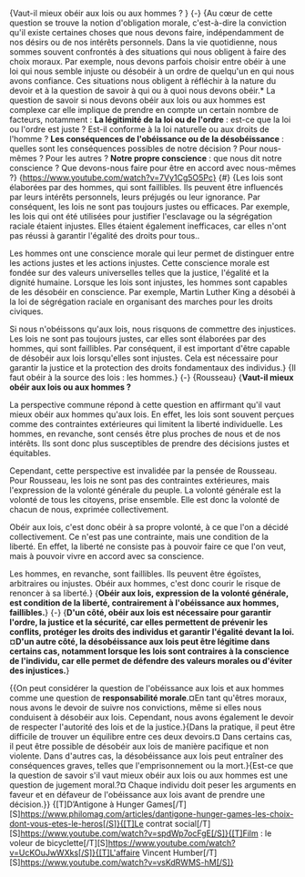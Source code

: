 {Vaut-il mieux obéir aux lois ou aux hommes ? }
{-}
{Au cœur de cette question se trouve la notion d'obligation morale, c'est-à-dire la conviction qu'il existe certaines choses que nous devons faire, indépendamment de nos désirs ou de nos intérêts personnels. Dans la vie quotidienne, nous sommes souvent confrontés à des situations qui nous obligent à faire des choix moraux. Par exemple, nous devons parfois choisir entre obéir à une loi qui nous semble injuste ou désobéir à un ordre de quelqu'un en qui nous avons confiance. Ces situations nous obligent à réfléchir à la nature du devoir et à la question de savoir à qui ou à quoi nous devons obéir.* La question de savoir si nous devons obéir aux lois ou aux hommes est complexe car elle implique de prendre en compte un certain nombre de facteurs, notamment : **La légitimité de la loi ou de l'ordre** : est-ce que la loi ou l'ordre est juste ? Est-il conforme à la loi naturelle ou aux droits de l'homme ? **Les conséquences de l'obéissance ou de la désobéissance** : quelles sont les conséquences possibles de notre décision ? Pour nous-mêmes ? Pour les autres ? **Notre propre conscience** : que nous dit notre conscience ? Que devons-nous faire pour être en accord avec nous-mêmes ?}
{https://www.youtube.com/watch?v=7Vy1Cg5O5Pc}
{#}
{Les lois sont élaborées par des hommes, qui sont faillibles. Ils peuvent être influencés par leurs intérêts personnels, leurs préjugés ou leur ignorance. Par conséquent, les lois ne sont pas toujours justes ou efficaces. Par exemple, les lois qui ont été utilisées pour justifier l'esclavage ou la ségrégation raciale étaient injustes. Elles étaient également inefficaces, car elles n'ont pas réussi à garantir l'égalité des droits pour tous..

Les hommes ont une conscience morale qui leur permet de distinguer entre les actions justes et les actions injustes. Cette conscience morale est fondée sur des valeurs universelles telles que la justice, l'égalité et la dignité humaine. Lorsque les lois sont injustes, les hommes sont capables de les désobéir en conscience. Par exemple, Martin Luther King a désobéi à la loi de ségrégation raciale en organisant des marches pour les droits civiques.

Si nous n'obéissons qu'aux lois, nous risquons de commettre des injustices. Les lois ne sont pas toujours justes, car elles sont élaborées par des hommes, qui sont faillibles. Par conséquent, il est important d'être capable de désobéir aux lois lorsqu'elles sont injustes. Cela est nécessaire pour garantir la justice et la protection des droits fondamentaux des individus.}
{Il faut obéir à la source des lois : les hommes.}
{-}
{Rousseau}
{**Vaut-il mieux obéir aux lois ou aux hommes ?**

La perspective commune répond à cette question en affirmant qu'il vaut mieux obéir aux hommes qu'aux lois. En effet, les lois sont souvent perçues comme des contraintes extérieures qui limitent la liberté individuelle. Les hommes, en revanche, sont censés être plus proches de nous et de nos intérêts. Ils sont donc plus susceptibles de prendre des décisions justes et équitables.

Cependant, cette perspective est invalidée par la pensée de Rousseau. Pour Rousseau, les lois ne sont pas des contraintes extérieures, mais l'expression de la volonté générale du peuple. La volonté générale est la volonté de tous les citoyens, prise ensemble. Elle est donc la volonté de chacun de nous, exprimée collectivement.

Obéir aux lois, c'est donc obéir à sa propre volonté, à ce que l'on a décidé collectivement. Ce n'est pas une contrainte, mais une condition de la liberté. En effet, la liberté ne consiste pas à pouvoir faire ce que l'on veut, mais à pouvoir vivre en accord avec sa conscience.

Les hommes, en revanche, sont faillibles. Ils peuvent être égoïstes, arbitraires ou injustes. Obéir aux hommes, c'est donc courir le risque de renoncer à sa liberté.}
{**Obéir aux lois, expression de la volonté générale, est condition de la liberté, contrairement à l'obéissance aux hommes, faillibles.**}
{-}
{**D'un côté, obéir aux lois est nécessaire pour garantir l'ordre, la justice et la sécurité, car elles permettent de prévenir les conflits, protéger les droits des individus et garantir l'égalité devant la loi.¤D'un autre côté, la désobéissance aux lois peut être légitime dans certains cas, notamment lorsque les lois sont contraires à la conscience de l'individu, car elle permet de défendre des valeurs morales ou d'éviter des injustices.**}

{{On peut considérer la question de l'obéissance aux lois et aux hommes comme une question de **responsabilité morale**.¤En tant qu'êtres moraux, nous avons le devoir de suivre nos convictions, même si elles nous conduisent à désobéir aux lois. Cependant, nous avons également le devoir de respecter l'autorité des lois et de la justice.}{Dans la pratique, il peut être difficile de trouver un équilibre entre ces deux devoirs.¤ Dans certains cas, il peut être possible de désobéir aux lois de manière pacifique et non violente. Dans d'autres cas, la désobéissance aux lois peut entraîner des conséquences graves, telles que l'emprisonnement ou la mort.}{Est-ce que la question de savoir s'il vaut mieux obéir aux lois ou aux hommes est une question de jugement moral.?¤ Chaque individu doit peser les arguments en faveur et en défaveur de l'obéissance aux lois avant de prendre une décision.}}
{[T]D’Antigone à Hunger Games[/T][S]https://www.philomag.com/articles/dantigone-hunger-games-les-choix-dont-vous-etes-le-heros[/S]}{[T]Le contrat social[/T][S]https://www.youtube.com/watch?v=spdWp7ocFgE[/S]}{[T]Film : le voleur de bicyclette[/T][S]https://www.youtube.com/watch?v=UcKOuJwWXks[/S]}{[T]L'affaire Vincent Humber[/T][S]https://www.youtube.com/watch?v=vsKdRWMS-hM[/S]}
